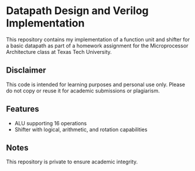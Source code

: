 # Datapath Design and Verilog Implementation

This repository contains my implementation of a function unit and shifter for a basic datapath as part of a homework assignment for the Microprocessor Architecture class at Texas Tech University.

## Disclaimer
This code is intended for learning purposes and personal use only. Please do not copy or reuse it for academic submissions or plagiarism.

## Features
- ALU supporting 16 operations
- Shifter with logical, arithmetic, and rotation capabilities

## Notes
This repository is private to ensure academic integrity.

